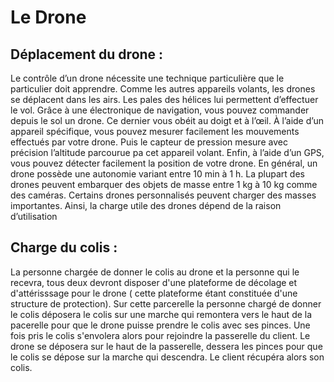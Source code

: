 # Le Drone

## Déplacement du drone :

Le contrôle d’un drone nécessite une technique particulière que le particulier doit apprendre. Comme les autres appareils volants,
les drones se déplacent dans les airs. Les pales des hélices lui permettent d’effectuer le vol. Grâce à une électronique de navigation,
vous pouvez commander depuis le sol un drone. Ce dernier vous obéit au doigt et à l’œil. À l’aide d’un appareil spécifique, vous pouvez
mesurer facilement les mouvements effectués par votre drone. Puis le capteur de pression mesure avec précision l’altitude parcourue pa
cet appareil volant. Enfin, à l’aide d’un GPS, vous pouvez détecter facilement la position de votre drone. En général, un drone possède 
une autonomie variant entre 10 min à 1 h. La plupart des drones peuvent embarquer des objets de masse entre 1 kg à 10 kg comme des 
caméras.
Certains drones personnalisés peuvent charger des masses importantes. Ainsi, la charge utile des drones dépend de la raison d’utilisation

## Charge du colis  :

La personne chargée de donner le colis au drone et la personne qui le recevra, tous deux devront disposer d'une plateforme  de décolage et 
d'attérisssage pour le drone ( cette plateforme étant constituée d'une structure de protection). Sur cette parcerelle la personne chargé
de donner le colis déposera le colis sur une marche qui remontera vers le haut de la pacerelle pour que le drone puisse prendre le colis 
avec ses pinces. Une fois pris le colis s'envolera alors pour rejoindre la passerelle du client. Le drone se déposera sur le haut de la 
passerelle, dessera les pinces pour que le colis se dépose sur la marche qui descendra. Le client récupéra alors son colis.

